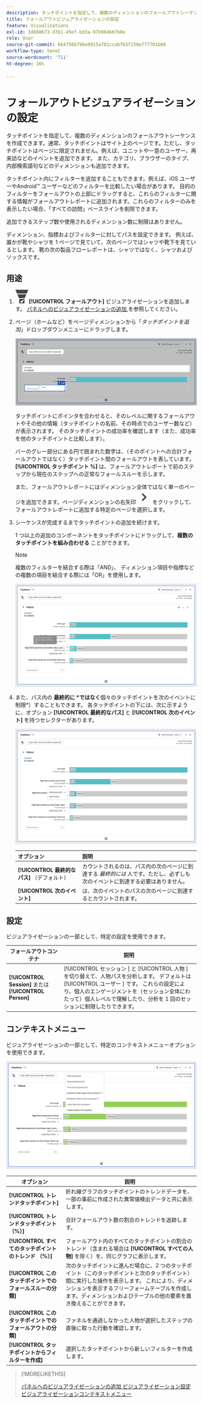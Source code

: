 ```yaml
---
description: タッチポイントを指定して、複数のディメンションのフォールアウトシーケンスを作成する方法を説明します。
title: フォールアウトビジュアライゼーションの設定
feature: Visualizations
exl-id: 3d888673-d7b1-45ef-bd3a-97b98466fb0e
role: User
source-git-commit: 664756b796e8915a701ccabfb5f250e777701b60
workflow-type: tm+mt
source-wordcount: '711'
ht-degree: 36%

---
```


# フォールアウトビジュアライゼーションの設定

タッチポイントを指定して、複数のディメンションのフォールアウトシーケンスを作成できます。通常、タッチポイントはサイト上のページです。ただし、タッチポイントはページに限定されません。例えば、ユニットや一意のユーザー、再来訪などのイベントを追加できます。 また、カテゴリ、ブラウザーのタイプ、内部検索語句などのディメンションも追加できます。

タッチポイント内にフィルターを追加することもできます。例えば、iOS ユーザーやAndroid™ ユーザーなどのフィルターを比較したい場合があります。 目的のフィルターをフォールアウトの上部にドラッグすると、これらのフィルターに関する情報がフォールアウトレポートに追加されます。これらのフィルターのみを表示したい場合、「すべての訪問」ベースラインを削除できます。

追加できるステップ数や使用されるディメンション数に制限はありません。

ディメンション、指標およびフィルターに対してパスを設定できます。 例えば、誰かが靴やシャツを 1 ページで見ていて、次のページではシャツや靴下を見ているとします。 靴の次の製品フローレポートは、シャツではなく、シャツおよびソックスです。

## 用途

1. ![ コンバージョンファネル ](/help/assets/icons/ConversionFunnel.svg)**[!UICONTROL フォールアウト]** ビジュアライゼーションを追加します。 [ パネルへのビジュアライゼーションの追加 ](../freeform-analysis-visualizations.md#add-visualizations-to-a-panel) を参照してください。
1. ページ（ホームなど）をページディメンションから「*タッチポイントを追加*」ドロップダウンメニューにドラッグします。

   ![ タッチポイントを追加フィールドにドラッグされたホームページディメンションのホームページ。](assets/fallout-drag.png)

   タッチポイントにポインタを合わせると、そのレベルに関するフォールアウトやその他の情報（タッチポイントの名前、その時点でのユーザー数など）が表示されます。 そのタッチポイントの成功率を確認します（また、成功率を他のタッチポイントと比較します）。

   バーのグレー部分にある円で囲まれた数字は、（そのポイントへの合計フォールアウトではなく）タッチポイント間のフォールアウトを表しています。**[!UICONTROL タッチポイント %]** は、フォールアウトレポートで前のステップから現在のステップへの正常なフォールスルーを示します。

   また、フォールアウトレポートにはディメンション全体ではなく単一のページを追加できます。ページディメンションの右矢印 ![ 山形の右 ](/help/assets/icons/ChevronRight.svg) をクリックして、フォールアウトレポートに追加する特定のページを選択します。

1. シーケンスが完成するまでタッチポイントの追加を続けます。

   1 つ以上の追加のコンポーネントをタッチポイントにドラッグして、**複数のタッチポイントを組み合わせる** ことができます。

   >[!NOTE]
   >
   >複数のフィルターを結合する際は「AND」、 ディメンション項目や指標などの複数の項目を結合する際には「OR」を使用します。

   ![ ハイライト表示された「ページ：CamerRoll」または「ページ：カメラのタッチポイント」 ](assets/fallout-or.png)

1. また、パス内の **最終的に *ではなく**個々のタッチポイントを次のイベントに制限*）することもできます。 各タッチポイントの下には、次に示すように、オプション **[!UICONTROL 最終的なパス]** と **[!UICONTROL 次のイベント]** を持つセレクターがあります。

   ![ 「最終的なパス」オプションが強調表示されている全訪問ビュー](assets/fallout-nexthit.png)

   | オプション | 説明 |
   |---|---|
   | **[!UICONTROL 最終的なパス]** （デフォルト） | カウントされるのは、パス内の次のページに到達する *最終的には* 人です。ただし、必ずしも次のイベントに到達する必要はありません。 |
   | **[!UICONTROL 次のイベント]** | は、次のイベントのパスの次のページに到達するとカウントされます。 |


## 設定

ビジュアライゼーションの一部として、特定の設定を使用できます。

| フォールアウトコンテナ | 説明 |
|--- |--- |
| **[!UICONTROL Session]** または **[!UICONTROL Person]** | [!UICONTROL  セッション ] と [!UICONTROL  人物 ] を切り替えて、人物パスを分析します。 デフォルトは [!UICONTROL  ユーザー ] です。 これらの設定により、個人のエンゲージメントを（セッション全体にわたって）個人レベルで理解したり、分析を 1 回のセッションに制限したりできます。 |


## コンテキストメニュー

ビジュアライゼーションの一部として、特定のコンテキストメニューオプションを使用できます。

![ フォールアウトオプション ](assets/fallout-options.png)

| オプション | 説明 |
|--- |--- |
| **[!UICONTROL トレンドタッチポイント]** | 折れ線グラフのタッチポイントのトレンドデータを、一部の事前に作成された異常値検出データと共に表示します。 |
| **[!UICONTROL トレンドタッチポイント （%）]** | 合計フォールアウト数の割合のトレンドを追跡します。 |
| **[!UICONTROL すべてのタッチポイントのトレンド （%）]** | フォールアウト内のすべてのタッチポイントの割合のトレンド（含まれる場合は **[!UICONTROL すべての人物]** を除く）を、同じグラフに表示します。 |
| **[!UICONTROL このタッチポイントでのフォールスルーの分類]** | 次のタッチポイントに進んだ場合に、2 つのタッチポイント（このタッチポイントと次のタッチポイント）間に実行した操作を表示します。 これにより、ディメンションを表示するフリーフォームテーブルを作成します。ディメンションおよびテーブルの他の要素を置き換えることができます。 |
| **[!UICONTROL このタッチポイントでのフォールアウトの分類]** | ファネルを通過しなかった人物が選択したステップの直後に取った行動を確認します。 |
| **[!UICONTROL タッチポイントからフィルターを作成]** | 選択したタッチポイントから新しいフィルターを作成します。 |

>[!MORELIKETHIS]
>
>[ パネルへのビジュアライゼーションの追加 ](/help/analysis-workspace/visualizations/freeform-analysis-visualizations.md#add-visualizations-to-a-panel)
>[ビジュアライゼーション設定 ](/help/analysis-workspace/visualizations/freeform-analysis-visualizations.md#settings)
>[ビジュアライゼーションコンテキストメニュー ](/help/analysis-workspace/visualizations/freeform-analysis-visualizations.md#context-menu)
>

